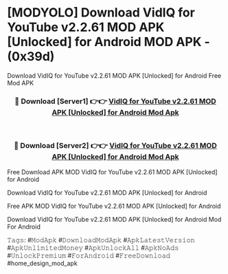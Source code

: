 # [MODYOLO] Download VidIQ for YouTube v2.2.61 MOD APK [Unlocked] for Android MOD APK - (0x39d)
Download VidIQ for YouTube v2.2.61 MOD APK [Unlocked] for Android Free Mod APK

<div align="center">
<h3>🔴 Download [Server1] 👉👉 <a href="https://apk-comot.site?title=VidIQ_for_YouTube_v2.2.61_MOD_APK_[Unlocked]_for_Android">VidIQ for YouTube v2.2.61 MOD APK [Unlocked] for Android Mod Apk</a></h3><br>

<h3>🔴 Download [Server2] 👉👉 <a href="https://apk-comot.site?title=VidIQ_for_YouTube_v2.2.61_MOD_APK_[Unlocked]_for_Android">VidIQ for YouTube v2.2.61 MOD APK [Unlocked] for Android Mod Apk</a></h3>
</div>


Free Download APK MOD VidIQ for YouTube v2.2.61 MOD APK [Unlocked] for Android

Download VidIQ for YouTube v2.2.61 MOD APK [Unlocked] for Android 

Free APK MOD VidIQ for YouTube v2.2.61 MOD APK [Unlocked] for Android 

Download VidIQ for YouTube v2.2.61 MOD APK [Unlocked] for Android Mod For Android

𝚃𝚊𝚐𝚜: #𝙼𝚘𝚍𝙰𝚙𝚔 #𝙳𝚘𝚠𝚗𝚕𝚘𝚊𝚍𝙼𝚘𝚍𝙰𝚙𝚔 #𝙰𝚙𝚔𝙻𝚊𝚝𝚎𝚜𝚝𝚅𝚎𝚛𝚜𝚒𝚘𝚗 #𝙰𝚙𝚔𝚄𝚗𝚕𝚒𝚖𝚒𝚝𝚎𝚍𝙼𝚘𝚗𝚎𝚢 #𝙰𝚙𝚔𝚄𝚗𝚕𝚘𝚌𝚔𝙰𝚕𝚕 #𝙰𝚙𝚔𝙽𝚘𝙰𝚍𝚜 #𝚄𝚗𝚕𝚘𝚌𝚔𝙿𝚛𝚎𝚖𝚒𝚞𝚖 #𝙵𝚘𝚛𝙰𝚗𝚍𝚛𝚘𝚒𝚍 #𝙵𝚛𝚎𝚎𝙳𝚘𝚠𝚗𝚕𝚘𝚊𝚍 #home_design_mod_apk